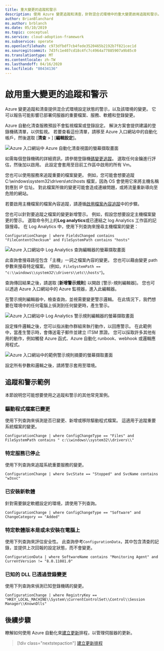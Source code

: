 ```yaml
---
title: 重大變更的追蹤和警示
description: 使用 Azure 變更追蹤和清查，針對混合式環境中的重大變更啟用追蹤和警示。
author: BrianBlanchard
ms.author: brblanch
ms.date: 05/10/2019
ms.topic: conceptual
ms.service: cloud-adoption-framework
ms.subservice: operate
ms.openlocfilehash: c973dfbdf7cb4fede3520465b2192b7f821cec1d
ms.sourcegitcommit: 7d3fc1e407cd18c4fc7c4964a77885907a9b85c0
ms.translationtype: MT
ms.contentlocale: zh-TW
ms.lasthandoff: 04/16/2020
ms.locfileid: "80434136"
---
```

<!-- cSpell:ignore HKEY kusto -->

# <a name="enable-tracking-and-alerting-for-critical-changes"></a>啟用重大變更的追蹤和警示

Azure 變更追蹤和清查提供混合式環境設定狀態的警示，以及該環境的變更。 它可以報告可能影響已部署伺服器的重要檔案、服務、軟體和登錄變更。

Azure 自動化清查服務預設不會監視檔案或登錄設定。 解決方案會提供建議的登錄機碼清單，以供監視。 若要查看這份清單，請移至 Azure 入口網站中的自動化帳戶，然後選取 [**清查** > ] [**編輯設定**]。

![Azure 入口網站中 Azure 自動化清查視圖的螢幕擷取畫面](./media/change-tracking1.png)

如需每個登錄機碼的詳細資訊，請參閱登錄機[碼變更追蹤](https://docs.microsoft.com/azure/automation/automation-change-tracking#registry-key-change-tracking)。 選取任何金鑰進行評估，然後加以啟用。 此設定會套用至目前工作區中啟用的所有 Vm。

您也可以使用服務來追蹤重要的檔案變更。 例如，您可能會想要追蹤 C:\windows\system32\drivers\etc\hosts 檔案，因為 OS 會使用它來將主機名稱對應到 IP 位址。 對此檔案所做的變更可能會造成連線問題，或將流量重新導向至危險的網站。

若要啟用主機檔案的檔案內容追蹤，請遵循[啟用檔案內容追蹤](https://docs.microsoft.com/azure/automation/change-tracking-file-contents#enable-file-content-tracking)中的步驟。

您也可以針對要追蹤之檔案的變更新增警示。 例如，假設您想要設定主機檔案變更的警示。 選取命令列上的**Log analytics**或已連結之 log Analytics 工作區的記錄搜尋。 在 Log Analytics 中，使用下列查詢來搜尋主機檔案的變更：

```kusto
ConfigurationChange | where FieldsChanged contains "FileContentChecksum" and FileSystemPath contains "hosts"
```

![Azure 入口網站中 Log Analytics 查詢編輯器的螢幕擷取畫面](./media/change-tracking2.png)

此查詢會搜尋路徑包含「主機」一詞之檔案內容的變更。 您也可以藉由變更 path 參數來搜尋特定檔案。 (例如，`FileSystemPath ==  "c:\\windows\\system32\\drivers\\etc\\hosts"`)。
  
查詢傳回結果之後，請選取 [**新增警示規則**] 以開啟 [警示-規則編輯器]。 您也可以透過 Azure 入口網站中的 Azure 監視器，進入此編輯器。

在警示規則編輯器中，檢查查詢，並視需要變更警示邏輯。 在此情況下，我們想要在環境中的任何電腦上偵測到任何變更時，產生警示。

![Azure 入口網站中 Log Analytics 警示規則編輯器的螢幕擷取畫面](./media/change-tracking3.png)

設定條件邏輯之後，您可以指派動作群組來執行動作，以回應警示。 在此範例中，當產生警示時，會傳送電子郵件並建立 ITSM 票證。 您可以採取許多其他有用的動作，例如觸發 Azure 函式、Azure 自動化 runbook、webhook 或邏輯應用程式。

![Azure 入口網站中的範例警示規則摘要的螢幕擷取畫面](./media/change-tracking4.png)

設定所有參數和邏輯之後，請將警示套用至環境。

## <a name="tracking-and-alerting-examples"></a>追蹤和警示範例

本節說明您可能想要使用之追蹤和警示的其他常見案例。

### <a name="driver-file-changed"></a>驅動程式檔案已變更

使用下列查詢來偵測是否已變更、新增或移除驅動程式檔案。 這適用于追蹤重要系統檔案的變更。

  ```kusto
  ConfigurationChange | where ConfigChangeType == "Files" and FileSystemPath contains " c:\\windows\\system32\\drivers\\"
  ```

### <a name="specific-service-stopped"></a>特定服務已停止

使用下列查詢來追蹤系統重要服務的變更。

  ```kusto
  ConfigurationChange | where SvcState == "Stopped" and SvcName contains "w3svc"
  ```

### <a name="new-software-installed"></a>已安裝新軟體

針對需要鎖定軟體設定的環境，請使用下列查詢。

  ```kusto
  ConfigurationChange | where ConfigChangeType == "Software" and ChangeCategory == "Added"
  ```

### <a name="specific-software-version-is-or-isnt-installed-on-a-machine"></a>特定軟體版本是或未安裝在電腦上

使用下列查詢來評估安全性。 此查詢參考`ConfigurationData`，其中包含清查的記錄，並提供上次回報的設定狀態，而不會變更。

  ```kusto
  ConfigurationData | where SoftwareName contains "Monitoring Agent" and CurrentVersion != "8.0.11081.0"
  ```

### <a name="known-dll-changed-through-the-registry"></a>已知的 DLL 已透過登錄變更

使用下列查詢來偵測已知登錄機碼的變更。

  ```kusto
  ConfigurationChange | where RegistryKey == "HKEY_LOCAL_MACHINE\\System\\CurrentControlSet\\Control\\Session Manager\\KnownDlls"
  ```

## <a name="next-steps"></a>後續步驟

瞭解如何使用 Azure 自動化來[建立更新](./update-schedules.md)排程，以管理伺服器的更新。

> [!div class="nextstepaction"]
> [建立更新排程](./update-schedules.md)
